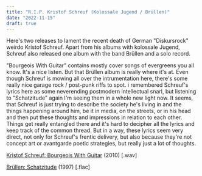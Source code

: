 ```yaml
---
title: "R.I.P. Kristof Schreuf (Kolossale Jugend / Brüllen)"
date: "2022-11-15"
draft: true
---
```


Here's two releases to lament the recent death of German "Diskursrock" weirdo Kristof Schreuf. Apart from his albums with kolossale Jugend, Schreuf also released one album with the band Brüllen and a solo record.

"Bourgeois With Guitar" contains mostly cover songs of evergreens you all know. It's a nice listen. But that Brüllen album is really where it's at. Even though Schreuf is mowing all over the intrumentation here, there's some really nice garage rock / post-punk riffs to spot. i remembered Schreuf's lyrics here as some neverending postmodern intellectual snarl, but listening to "Schatzitude" again I'm seeing them in a whole new light now. It seems, that Schreuf is just trying to describe the society he's living in and the things happening around him, be it in media, on the streets, or in his head and then put these thoughts and impressions in relation to each other. Things get really entangled there and it's hard to decipher all the lyrics and keep track of the common thread. But in a way, these lyrics seem very direct, not only for Schreuf's frentic delivery, but also because they're not concept art or avantgarde poetic strategies, but really just a lot of thoughts.

[Kristof Schreuf: Bourgeois With Guitar](https://mega.nz/file/II5nCZgB#nv0pxMET2__xwOYPL4gfeTweXz07Vr30BivP8htBmwM) (2010) [.wav]

[Brüllen: Schatzitude](https://mega.nz/file/5EhDXIhB#THMhnsnmOsNG15tYbIDFw6si45_EpV4bDA02kka1e2s) (1997) [.flac] 
